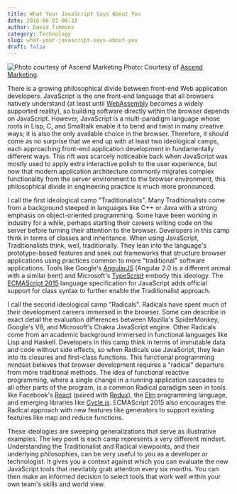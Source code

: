 ```yaml
---
title: What Your JavaScript Says About You
date: 2016-06-01 08:33
author: David Timmons
category: Technology
slug: what-your-javascript-says-about-you
draft: false
---
```


![Photo courtesy of Ascend Marketing][1]
<span class="img-caption">
  Photo: Courtesy of [Ascend Marketing][2].
</span>

There is a growing philosophical divide between front-end Web
application developers. JavaScript is the one front-end language that
all browsers natively understand (at least until [WebAssembly][] becomes
a widely supported reality), so building software directly within the
browser depends on JavaScript. However, JavaScript is a multi-paradigm
language whose roots in Lisp, C, and Smalltalk enable it to bend and twist
in many creative ways; it is also the only available choice in the browser.
Therefore, it should come as no surprise that we end up with at least two
ideological camps, each approaching front-end application development in
fundamentally different ways. This rift was scarcely noticeable back
when JavaScript was mostly used to apply extra interactive polish to the
user experience, but now that modern application architecture commonly
migrates complex functionality from the server environment to the
browser environment, this philosophical divide in engineering practice
is much more pronounced.

I call the first ideological camp "Traditionalists". Many
Traditionalists come from a background steeped in languages like C++ or
Java with a strong emphasis on object-oriented programming. Some have
been working in industry for a while, perhaps starting their careers
writing code on the server before turning their attention to the
browser. Developers in this camp think in terms of classes and
inheritance. When using JavaScript, Traditionalists think, well,
traditionally. They lean into the language's prototype-based features
and seek out frameworks that structure browser applications using
practices common to more "traditional" software applications. Tools like
Google's [AngularJS][] (Angular 2.0 is a different animal with a similar
bent) and Microsoft's [TypeScript][] embody this ideology. The
[ECMAScript 2015][3] language specification for JavaScript adds official
support for class syntax to further enable the Traditionalist approach.

I call the second ideological camp "Radicals". Radicals have spent much
of their development careers immersed in the browser. Some can describe
in exact detail the evaluation differences between Mozilla's
SpiderMonkey, Google's V8, and Microsoft's Chakra JavaScript engine.
Other Radicals come from an academic background immersed in functional
languages like Lisp and Haskell. Developers in this camp think in terms
of immutable data and code without side effects, so when Radicals use
JavaScript, they lean into its closures and first-class functions. This
functional programming mindset believes that browser development
requires a "radical" departure from more traditional methods. The idea
of functional reactive programming, where a single change in a running
application cascades to all other parts of the program, is a common
Radical paradigm seen in tools like Facebook's [React][] (paired with
[Redux][]), the [Elm][] programming language, and emerging libraries like
[Cycle.js][]. ECMAScript 2015 also encourages the Radical approach with
new features like generators to support existing features like map and
reduce functions.

These ideologies are sweeping generalizations that serve as illustrative
examples. The key point is each camp represents a very different
mindset. Understanding the Traditionalist and Radical viewpoints, and
their underlying philosophies, can be very useful to you as a developer
or technologist. It gives you a context against which you can evaluate
the new JavaScript tools that inevitably grab attention every six
months. You can then make an informed decision to select tools that work
well within your own team's skills and world view.


[1]: {{imagePath}}2016/07/javascript-and-you.jpg
  "A wild JavaScript 'Radical' and 'Traditionalist' spotted on safari."

[2]: http://thinking.ascend.marketing/what-does-your-javascript-say-about-you
  "View this post on the Ascend Marketing blog."

[3]: http://www.ecma-international.org/ecma-262/6.0/index.html
  "Visit www.ecma-international.org."

[AngularJS]: https://angularjs.org/
  "Click here to visit the official AngularJS website."

[Cycle.js]: http://cycle.js.org/
  "Click here to visit the official Cycle.js website."

[Elm]: http://elm-lang.org/
  "Click here to visit the official Elm website."

[React]: https://facebook.github.io/react/
  "Click here to visit the official React website."

[Redux]: http://redux.js.org/
  "Click here to visit the official Redux website."

[TypeScript]: http://www.typescriptlang.org/
  "Click here to visit the official TypeScript website."

[WebAssembly]: https://webassembly.github.io/
  "Click here to visit the official WebAssembly website."
